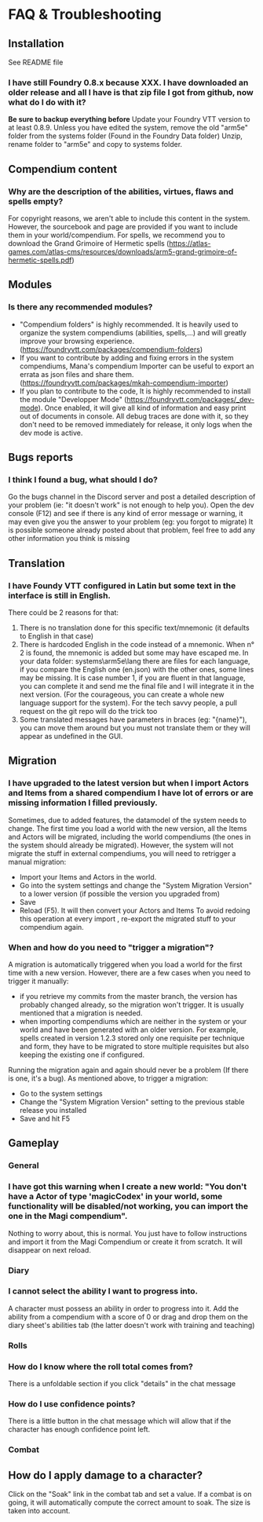 # FAQ & Troubleshooting

## Installation

See README file

### I have still Foundry 0.8.x because XXX. I have downloaded an older release and all I have is that zip file I got from github, now what do I do with it?

**Be sure to backup everything before**
Update your Foundry VTT version to at least 0.8.9.
Unless you have edited the system, remove the old "arm5e" folder from the systems folder (Found in the Foundry Data folder)
Unzip, rename folder to "arm5e" and copy to systems folder.

## Compendium content

### Why are the description of the abilities, virtues, flaws and spells empty?

For copyright reasons, we aren't able to include this content in the system. However, the sourcebook and page are provided if you want to include them in your world/compendium.
For spells, we recommend you to download the Grand Grimoire of Hermetic spells (https://atlas-games.com/atlas-cms/resources/downloads/arm5-grand-grimoire-of-hermetic-spells.pdf)

## Modules

### Is there any recommended modules?

- "Compendium folders" is highly recommended. It is heavily used to organize the system compendiums (abilities, spells,...) and will greatly improve your browsing experience. (https://foundryvtt.com/packages/compendium-folders)
- If you want to contribute by adding and fixing errors in the system compendiums, Mana's compendium Importer can be useful to export an errata as json files and share them.(https://foundryvtt.com/packages/mkah-compendium-importer)
- If you plan to contribute to the code, It is highly recommended to install the module "Developper Mode" (https://foundryvtt.com/packages/_dev-mode). Once enabled, it will give all kind of information and easy print out of documents in console. All debug traces are done with it, so they don't need to be removed immediately for release, it only logs when the dev mode is active.

## Bugs reports

### I think I found a bug, what should I do?

Go the bugs channel in the Discord server and post a detailed description of your problem (ie: "it doesn't work" is not enough to help you). Open the dev console (F12) and see if there is any kind of error message or warning, it may even give you the answer to your problem (eg: you forgot to migrate)
It is possible someone already posted about that problem, feel free to add any other information you think is missing

## Translation

### I have Foundy VTT configured in Latin but some text in the interface is still in English.

There could be 2 reasons for that:

1. There is no translation done for this specific text/mnemonic (it defaults to English in that case)
2. There is hardcoded English in the code instead of a mnemonic.
   When n° 2 is found, the mnemonic is added but some may have escaped me.
   In your data folder: systems\arm5e\lang there are files for each language, if you compare the English one (en.json) with the other ones, some lines may be missing. It is case number 1, if you are fluent in that language, you can complete it and send me the final file and I will integrate it in the next version. (For the courageous, you can create a whole new language support for the system).
   For the tech savvy people, a pull request on the git repo will do the trick too
3. Some translated messages have parameters in braces (eg: "{name}"), you can move them around but you must not translate them or they will appear as undefined in the GUI.

## Migration

### I have upgraded to the latest version but when I import Actors and Items from a shared compendium I have lot of errors or are missing information I filled previously.

Sometimes, due to added features, the datamodel of the system needs to change. The first time you load a world with the new version, all the Items and Actors will be migrated, including the world compendiums (the ones in the system should already be migrated). However, the system will not migrate the stuff in external compendiums, you will need to retrigger a manual migration:

- Import your Items and Actors in the world.
- Go into the system settings and change the "System Migration Version" to a lower version (if possible the version you upgraded from)
- Save
- Reload (F5). It will then convert your Actors and Items
  To avoid redoing this operation at every import , re-export the migrated stuff to your compendium again.

### When and how do you need to "trigger a migration"?

A migration is automatically triggered when you load a world for the first time with a new version. However, there are a few cases when you need to trigger it manually:

- if you retrieve my commits from the master branch, the version has probably changed already, so the migration won't trigger. It is usually mentioned that a migration is needed.
- when importing compendiums which are neither in the system or your world and have been generated with an older version. For example, spells created in version 1.2.3 stored only one requisite per technique and form, they have to be migrated to store multiple requisites but also keeping the existing one if configured.

Running the migration again and again should never be a problem (If there is one, it's a bug).
As mentioned above, to trigger a migration:

- Go to the system settings
- Change the "System Migration Version" setting to the previous stable release you installed
- Save and hit F5

## Gameplay

### General

### I have got this warning when I create a new world: "You don't have a Actor of type 'magicCodex' in your world, some functionality will be disabled/not working, you can import the one in the Magi compendium".

Nothing to worry about, this is normal. You just have to follow instructions and import it from the Magi Compendium or create it from scratch. It will disappear on next reload.

### Diary

### I cannot select the ability I want to progress into.

A character must possess an ability in order to progress into it. Add the ability from a compendium with a score of 0 or drag and drop them on the diary sheet's abilities tab (the latter doesn't work with training and teaching)

### Rolls

### How do I know where the roll total comes from?

There is a unfoldable section if you click "details" in the chat message

### How do I use confidence points?

There is a little button in the chat message which will allow that if the character has enough confidence point left.

### Combat

## How do I apply damage to a character?

Click on the "Soak" link in the combat tab and set a value. If a combat is on going, it will automatically compute the correct amount to soak. The size is taken into account.
